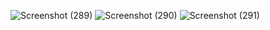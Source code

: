 ![Screenshot (289)](https://github.com/fathurazka/Tugas-2-PWeb/assets/143975815/2212e495-4d15-466b-8854-32cecd8ca3dc)
![Screenshot (290)](https://github.com/fathurazka/Tugas-2-PWeb/assets/143975815/af5936b3-5a66-493c-adcc-7abebd1a0179)
![Screenshot (291)](https://github.com/fathurazka/Tugas-2-PWeb/assets/143975815/1671b454-8ba4-4957-9061-db769839bc20)
